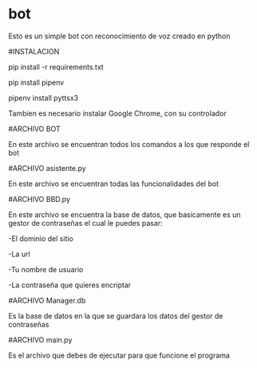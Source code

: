 # bot
Esto es un simple bot con reconocimiento de voz creado en python

#INSTALACION

pip install -r requirements.txt



pip install pipenv



pipenv install pyttsx3




Tambien es necesario instalar Google Chrome, con su controlador


#ARCHIVO BOT

En este archivo se encuentran todos los comandos a los que responde el bot







#ARCHIVO asistente.py


En este archivo se encuentran todas las funcionalidades del bot








#ARCHIVO BBD.py


En este archivo se encuentra la base de datos, que basicamente es un gestor de contraseñas el cual le puedes pasar:


-El dominio del sitio




-La url



-Tu nombre de usuario




-La contraseña que quieres encriptar



#ARCHIVO Manager.db


Es la base de datos en la que se guardara los datos del gestor de contraseñas


#ARCHIVO main.py


Es el archivo que debes de ejecutar para que funcione el programa






